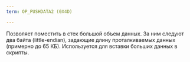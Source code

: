 ```yaml
---
term: OP_PUSHDATA2 (0X4D)

---
```

Позволяет поместить в стек большой объем данных. За ним следуют два байта (little-endian), задающие длину проталкиваемых данных (примерно до 65 КБ). Используется для вставки больших данных в скрипты.